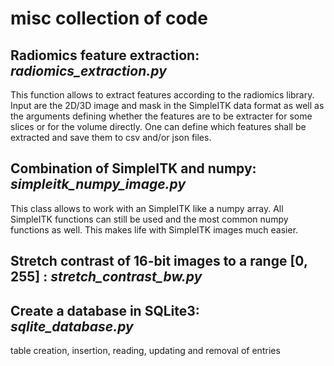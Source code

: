 # misc collection of code

## Radiomics feature extraction:  _radiomics_extraction.py_
This function allows to extract features according to the radiomics library. Input are the 2D/3D image and mask in the SimpleITK data format as well as the arguments defining whether the features are to be extracter for some slices or for the volume directly. One can define which features shall be extracted and save them to csv and/or json files.

## Combination of SimpleITK and numpy:  _simpleitk_numpy_image.py_
This class allows to work with an SimpleITK like a numpy array. All SimpleITK functions can still be used and the most common numpy functions as well. This makes life with SimpleITK images much easier.

## Stretch contrast of 16-bit images to a range [0, 255] : _stretch_contrast_bw.py_


## Create a database in SQLite3: _sqlite_database.py_
table creation, insertion, reading, updating and removal of entries
